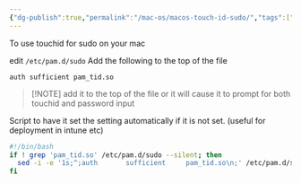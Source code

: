 ```yaml
---
{"dg-publish":true,"permalink":"/mac-os/macos-touch-id-sudo/","tags":["public","macos","sudo"],"noteIcon":"1","created":"2024-08-03T14:52:59.043+02:00","updated":"2023-03-14T15:19:37.000+01:00"}
---
```


To use touchid for sudo on your mac

edit `/etc/pam.d/sudo`
Add the following to the top of the file
```
auth sufficient pam_tid.so
```

> [!NOTE] add it to the top of the file or it will cause it to prompt for both touchid and password input

Script to have it set the setting automatically if it is not set. (useful for deployment in intune etc)
```bash
#!/bin/bash
if ! grep 'pam_tid.so' /etc/pam.d/sudo --silent; then
  sed -i -e '1s;^;auth       sufficient     pam_tid.so\n;' /etc/pam.d/sudo
fi
```
